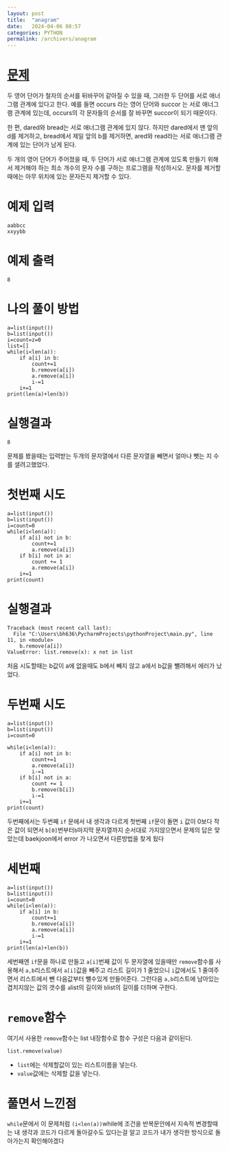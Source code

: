 ```yaml
---
layout: post
title:  "anagram"
date:   2024-04-06 08:57
categories: PYTHON
permalink: /archivers/anagram
---
```


[문제]:https://www.acmicpc.net/problem/1919
# [문제]
두 영어 단어가 철자의 순서를 뒤바꾸어 같아질 수 있을 때, 그러한 두 단어를 서로 애너그램 관계에 있다고 한다. 예를 들면 occurs 라는 영어 단어와 succor 는 서로 애너그램 관계에 있는데, occurs의 각 문자들의 순서를 잘 바꾸면 succor이 되기 때문이다.

한 편, dared와 bread는 서로 애너그램 관계에 있지 않다. 하지만 dared에서 맨 앞의 d를 제거하고, bread에서 제일 앞의 b를 제거하면, ared와 read라는 서로 애너그램 관계에 있는 단어가 남게 된다.

두 개의 영어 단어가 주어졌을 때, 두 단어가 서로 애너그램 관계에 있도록 만들기 위해서 제거해야 하는 최소 개수의 문자 수를 구하는 프로그램을 작성하시오. 문자를 제거할 때에는 아무 위치에 있는 문자든지 제거할 수 있다.
# 예제 입력 
```
aabbcc
xxyybb
```
# 예제 출력

```
8
```
# 나의 풀이 방법

```ptchon
a=list(input())
b=list(input())
i=count=z=0
list=[]
while(i<len(a)):
    if a[i] in b:
        count+=1
        b.remove(a[i])
        a.remove(a[i])
        i-=1
    i+=1
print(len(a)+len(b))
```
# 실행결과
```
8
```
문제를 봤을때는 입력받는 두개의 문자열에서 다른 문자열을 빼면서 얼마나 뺏는 지 수를 샐려고했었다.
# 첫번째 시도
```ptchon
a=list(input())
b=list(input())
i=count=0
while(i<len(a)):
    if a[i] not in b:
        count+=1
        a.remove(a[i])
    if b[i] not in a:
        count += 1
        a.remove(a[i])
    i+=1
print(count)

```
# 실행결과
```
Traceback (most recent call last):
  File "C:\Users\bh636\PycharmProjects\pythonProject\main.py", line 11, in <module>
    b.remove(a[i])
ValueError: list.remove(x): x not in list
```
처음 시도할때는 b값이 a에 없을때도 b에서 빼지 않고 a에서 b값을 뺄려해서 에러가 났었다.
# 두번째 시도 

```
a=list(input())
b=list(input())
i=count=0

while(i<len(a)):
    if a[i] not in b:
        count+=1
        a.remove(a[i])
        i-=1
    if b[i] not in a:
        count += 1
        b.remove(b[i])
        i-=1
    i+=1
print(count)
```
두번째에서는 두번째 `if` 문에서 내 생각과 다르게 첫번째 `if`문이 돌면 `i` 값이 0보다 작은 값이 되면서
`b[0]`번부터`b`마지막 문자열까지 순서대로 가지않으면서 문제의 답은 맞았는데 baekjoon에서 error 가 나오면서 다른방법을 찾게 됬다

# 세번째 
```
a=list(input())
b=list(input())
i=count=0
while(i<len(a)):
    if a[i] in b:
        count+=1
        b.remove(a[i])
        a.remove(a[i])
        i-=1
    i+=1
print(len(a)+len(b))
```
세번째엔 `if`문을 하나로 만들고 `a[i]`번째 값이 두 문자열에 있을때만 
`remove`함수를 사용해서 `a,b`리스트에서 `a[i]`값을 빼주고 리스트 길이가 1 줄었으니 
`i`값에서도 1 줄여주면서 리스트에서 뺀 다음값부터 뺼수있게 만들어준다.
그런다음 `a,b`리스트에 남아있는 겹치지않는 값의 갯수를 `a`list의 길이와 `b`list의 길이를 더하며 구한다. 

# `remove`함수
여기서 사용한 `remove`함수는 list 내장함수로 함수 구성은 다음과 같이된다.
```
list.remove(value)
```
- `list`에는 삭제할값이 있는 리스트이름을 넣는다.
- `value`값에는 삭제할 값을 넣는다.


# 풀면서 느낀점
`while`문에서 이 문제처럼 `(i<len(a))`while에 조건을 반복문안에서 지속적 변경할때는
내 생각과 코드가 다르게 돌아갈수도 있다는걸 알고 코드가 내가 생각한 방식으로 돌아가는지 확인해야겠다
